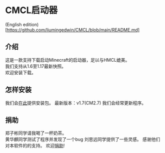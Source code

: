 # CMCL启动器

(English edition)[https://github.com/liumingedwin/CMCL/blob/main/README.md]

## 介绍
这是一款支持下载启动Minecraft的启动器，足以与HMCL媲美。  
我们支持从1.6至1.17最新快照。  
欢迎安装下载。

## 怎样安装
我们会[在此](https://github.com/liumingedwin/CMCL/blob/main/releases-cn.md)提供安装包。
最新版本：v1.7(CM2.7)
我们会经常更新程序。

## 捐助
郑子彬同学请我喝了一杯奶茶。  
黄华麒同学测试了程序并发现了一个bug
刘思远同学提供了一些灵感。
感谢他们对本软件的的支持。
欢迎[捐助](https://github.com/liumingedwin/CMCL/blob/main/releases.md)!
